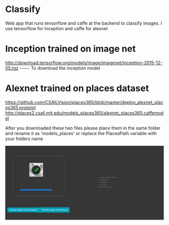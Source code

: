 # Classify
Web app that runs tensorflow and caffe at the backend to classify images. I use tensorflow for Inception and caffe for alexnet


# Inception trained on image net

http://download.tensorflow.org/models/image/imagenet/inception-2015-12-05.tgz ----- To download the inception model


# Alexnet trained on places dataset

  https://github.com/CSAILVision/places365/blob/master/deploy_alexnet_places365.prototxt 
  http://places2.csail.mit.edu/models_places365/alexnet_places365.caffemodel 
  
  After you downloaded these two files please place them in the same folder and rename it as 'models_places' or replace the PlacesPath
  variable with your folders name



<img src='screenshot/Screenshot from 2019-09-01 22-58-17.png'>
